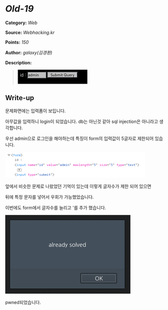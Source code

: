 # _Old-19_

**Category:** _Web_

**Source:** _Webhacking.kr_

**Points:** _150_

**Author:** _galaxy(김경환)_

**Description:** 

> ![img](resource/prob.png)

## Write-up

문제화면에는 입력폼이 보입니다.

아무값을 입력하니 login이 되었습니다. db는 아닌것 같아 sql injection은 아니라고 생각합니다.

우선 admin으로 로그인을 해야하는데 특징이 form의 입력값이 5글자로 제한되어 있습니다.

![img](resource/form.png)

앞에서 비슷한 문제로 나왔었던 기억이 있는데 이렇게 글자수가 제한 되어 있으면

뒤에 특정 문자를 넣어서 우회가 가능했었습니다.

이번에도 form에서 글자수를 늘리고 '를 추가 했습니다.

![img](resource/pwned.png)

pwned되었습니다.